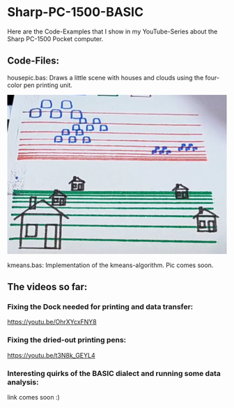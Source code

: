 # Sharp-PC-1500-BASIC

Here are the Code-Examples that I show in my YouTube-Series about the Sharp PC-1500 Pocket computer. 

## Code-Files:

housepic.bas: Draws a little scene with houses and clouds using the four-color pen printing unit.

![house pic](https://github.com/joekutz/Sharp-PC-1500-BASIC/blob/main/house_pic.png)

kmeans.bas: Implementation of the kmeans-algorithm. Pic comes soon.

## The videos so far:

### Fixing the Dock needed for printing and data transfer:

https://youtu.be/OhrXYcxFNY8

### Fixing the dried-out printing pens:

https://youtu.be/t3N8k_GEYL4

### Interesting quirks of the BASIC dialect and running some data analysis:

link comes soon :)
